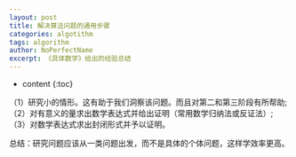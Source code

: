 ```yaml
---
layout: post
title: 解决算法问题的通用步骤
categories: algotithm
tags: algorithm
author: NoPerfectName
excerpt: 《具体数学》给出的经验总结
---
```


* content
{:toc}


（1）研究小的情形。这有助于我们洞察该问题。而且对第二和第三阶段有所帮助;  
（2）对有意义的量求出数学表达式并给出证明（常用数学归纳法或反证法）;  
（3）对数学表达式求出封闭形式并予以证明。  

总结：研究问题应该从一类问题出发，而不是具体的个体问题，这样学效率更高。


